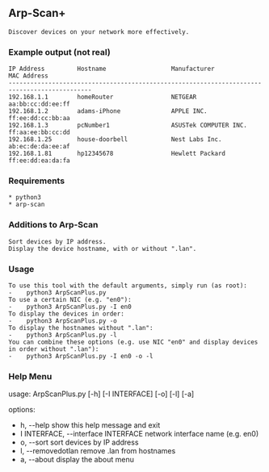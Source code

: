 ## Arp-Scan+  
    Discover devices on your network more effectively.
    
### Example output (not real)
    IP Address         Hostname                  Manufacturer              MAC Address              
    ---------------------------------------------------------------------------------------------
    192.168.1.1        homeRouter                NETGEAR                   aa:bb:cc:dd:ee:ff
    192.168.1.2        adams-iPhone              APPLE INC.                ff:ee:dd:cc:bb:aa
    192.168.1.3        pcNumber1                 ASUSTek COMPUTER INC.     ff:aa:ee:bb:cc:dd
    192.168.1.25       house-doorbell            Nest Labs Inc.            ab:ec:de:da:ee:af   
    192.168.1.81       hp12345678                Hewlett Packard           ff:ee:dd:ea:da:fa
    
### Requirements  
    * python3
    * arp-scan
    
### Additions to Arp-Scan 
    Sort devices by IP address.
    Display the device hostname, with or without ".lan".
    
### Usage
    To use this tool with the default arguments, simply run (as root):
    -    python3 ArpScanPlus.py
    To use a certain NIC (e.g. "en0"):
    -    python3 ArpScanPlus.py -I en0
    To display the devices in order:
    -    python3 ArpScanPlus.py -o
    To display the hostnames without ".lan":
    -    python3 ArpScanPlus.py -l
    You can combine these options (e.g. use NIC "en0" and display devices in order without ".lan"):
    -    python3 ArpScanPlus.py -I en0 -o -l
    
### Help Menu
usage: ArpScanPlus.py [-h] [-I INTERFACE] [-o] [-l] [-a]

options:
  - h, --help            show this help message and exit
  - I INTERFACE, --interface INTERFACE
                        network interface name (e.g. en0)
  - o, --sort            sort devices by IP address
  - l, --removedotlan    remove .lan from hostnames
  - a, --about           display the about menu
